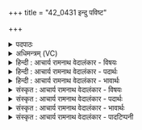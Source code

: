+++
title = "42_0431 इन्दु पविष्ट"

+++
<details><summary>पदपाठः</summary>

इ꣡न्दुः꣢। प꣣विष्ट। चा꣡रुः꣢꣯। म꣡दा꣢꣯य। अ꣣पा꣢म्। उ꣣प꣡स्थे꣢। उ꣣प꣢। स्थे꣣। कविः꣢। भ꣡गा꣢꣯य। ४३१।
</details>

<details><summary>अधिमन्त्रम् (VC)</summary>

- पवमानः सोमः
- ऋण0त्रसदस्यू
- द्विपदा विराट् पङ्क्तिः
- पञ्चमः
- ऐन्द्रं काण्डम्
</details>

<details><summary>हिन्दी : आचार्य रामनाथ वेदालंकार - विषयः</summary>

अगले मन्त्र में पुनः परमेश्वर और राजा का विषय है।
</details>

<details><summary>हिन्दी : आचार्य रामनाथ वेदालंकार - पदार्थः</summary>

पदार्थान्वयभाषाः -  (चारुः) रमणीय, (कविः) दूरदर्शी, मेधावी, (इन्दुः) चन्द्रमा के समान आह्लादक और सोम ओषधि के समान रसागार, शान्ति के सौम्य प्रकाश से प्रदीप्त करनेवाला परमेश्वर और राजा (मदाय) आनन्द उत्पन्न करने के लिए, और (भगाय) ऐश्वर्य उत्पन्न करने के लिए (अपाम्) प्राणों के (वा) जल के समान शान्त प्रजाओं के (उपस्थे) मध्य में स्थित होकर (पविष्ट) पवित्रता देवे ॥५॥ इस मन्त्र में अर्थश्लेष अलङ्कार है ॥५॥
</details>

<details><summary>हिन्दी : आचार्य रामनाथ वेदालंकार - भावार्थः</summary>

भावार्थभाषाः -  परमेश्वर के समान राजा भी चारुदर्शन, विवेकी, क्रान्तदर्शी, चन्द्रमा के समान मधुर, प्रेमरस तथा वीररस से परिप्लुत, परमानन्द और धन का दाता, पवित्र एवं पवित्रतादायक होवे ॥५॥
</details>

<details><summary>संस्कृत : आचार्य रामनाथ वेदालंकार - विषयः</summary>

अथ पुनरपि परमेश्वरनृपत्योर्विषयमाह।
</details>

<details><summary>संस्कृत : आचार्य रामनाथ वेदालंकार - पदार्थः</summary>

पदार्थान्वयभाषाः -  (चारुः) रमणीयः (कविः) क्रान्तद्रष्टा, मेधावी (इन्दुः) चन्द्रवदाह्लादकः सोमौषधिवद् रसागारः, शान्तेः सौम्यप्रकाशेन प्रदीपयिता परमेश्वरो नृपतिर्वा। (इन्दुः) इन्धेः उनत्तेर्वा। निरु० १०।४१। (मदाय) आनन्दं जनयितुम् (भगाय) ऐश्वर्यं च जनयितुम् (अपाम्) प्राणानाम्। प्राणा वा आपः। तै० ब्रा० ३।२।५।२। जलवत् शान्तानां प्रजानां२ वा (उपस्थे) मध्ये स्थित्वा (पविष्ट) पवित्रतां सम्पादयेत्। पूङ् पवने, लिङर्थे लुङ्, अडागमाभावश्छान्दसः ॥५॥ अत्र अर्थश्लेषालङ्कारः ॥५॥
</details>

<details><summary>संस्कृत : आचार्य रामनाथ वेदालंकार - भावार्थः</summary>

भावार्थभाषाः -  परमेश्वर इव नृपतिरपि चारुदर्शनो, विवेकी, क्रान्तद्रष्टा, चन्द्र इव मधुरः, प्रेमरसेन वीररसेन च परिप्लुतः, परमानन्दधनप्रदः, पवित्रः पावकश्च भवेत् ॥५॥
</details>

<details><summary>संस्कृत : आचार्य रामनाथ वेदालंकार - पादटिप्पनी</summary>

टिप्पणी:   १. ऋ० ९।१०९।१३। २. (आपः) जलानीव प्रजाः इति ऋ० ५।३४।९ भाष्ये द०।
</details>